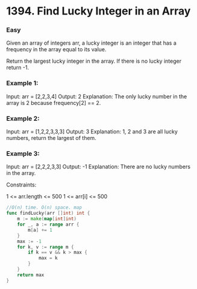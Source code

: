 # 1394. Find Lucky Integer in an Array

### Easy

Given an array of integers arr, a lucky integer is an integer that has a frequency in the array equal to its value.

Return the largest lucky integer in the array. If there is no lucky integer return -1.

### Example 1:

Input: arr = [2,2,3,4]
Output: 2
Explanation: The only lucky number in the array is 2 because frequency[2] == 2.

### Example 2:

Input: arr = [1,2,2,3,3,3]
Output: 3
Explanation: 1, 2 and 3 are all lucky numbers, return the largest of them.

### Example 3:

Input: arr = [2,2,2,3,3]
Output: -1
Explanation: There are no lucky numbers in the array.

Constraints:

1 <= arr.length <= 500
1 <= arr[i] <= 500

```go
//O(n) time. O(n) space. map
func findLucky(arr []int) int {
	m := make(map[int]int)
	for _, a := range arr {
		m[a] += 1
	}
	max := -1
	for k, v := range m {
		if k == v && k > max {
			max = k
		}
	}
	return max
}
```